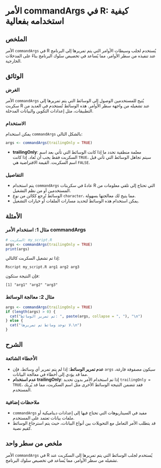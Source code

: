 <!--
Meta Description: # الأمر commandArgs في R: كيفية استخدامه بفعالية ## الملخص الأمر `commandArgs` في R يُستخدم لجلب وسيطات الأوامر التي يتم تمريرها إلى البرنامج عند تنفي...
Meta Keywords: الوسائط, commandargs, الأمر, التي, إلى
-->

# الأمر commandArgs في R: كيفية استخدامه بفعالية

## الملخص
الأمر `commandArgs` في R يُستخدم لجلب وسيطات الأوامر التي يتم تمريرها إلى البرنامج عند تنفيذه من سطر الأوامر، مما يُساعد في تخصيص سلوك البرنامج بناءً على المدخلات الخارجية.

## الوثائق
### الغرض
الأمر `commandArgs` يُتيح للمستخدمين الوصول إلى الوسائط التي يتم تمريرها إلى سكربت R عند تشغيله من واجهة سطر الأوامر. هذه الوسائط تُستخدم في العديد من التطبيقات، مثل إعدادات التكوين والبيانات المدخلة.

### الاستخدام
يمكن استخدام `commandArgs` بالشكل التالي:

```R
args <- commandArgs(trailingOnly = TRUE)
```

- **trailingOnly**: معلمة منطقية تحدد ما إذا كانت الوسائط التي تأتي بعد اسم السكربت فقط يجب أن تُعاد. إذا كانت `TRUE`، سيتم تجاهل الوسائط التي تأتي قبل اسم السكربت. القيمة الافتراضية هي `FALSE`.

### التفاصيل
- يتم استخدام `commandArgs` عادةً في سكربتات R التي تحتاج إلى تلقي معلومات من المستخدمين أو من نظم التشغيل.
- الوسائط تُرجع ككائن من نوع `character`، مما يتيح لك معالجتها بسهولة.
- يمكن استخدام هذه الوسائط لتحديد مسارات الملفات أو خيارات التشغيل.

## الأمثلة
### مثال 1: استخدام الأمر commandArgs
```R
# السكربت: my_script.R
args <- commandArgs(trailingOnly = TRUE)
print(args)
```
إذا تم تشغيل السكربت كالتالي:
```
Rscript my_script.R arg1 arg2 arg3
```
فإن النتيجة ستكون:
```
[1] "arg1" "arg2" "arg3"
```

### مثال 2: معالجة الوسائط
```R
args <- commandArgs(trailingOnly = TRUE)
if (length(args) > 0) {
  cat("تم تمرير الوسائط: ", paste(args, collapse = ", "), "\n")
} else {
  cat("لا توجد وسائط تم تمريرها.\n")
}
```

## الشرح
### الأخطاء الشائعة
- **عدم تمرير الوسائط**: إذا لم يتم تمرير أي وسائط، فإن `args` سيكون مصفوفة فارغة، مما قد يؤدي إلى أخطاء في معالجة البيانات.
- **عدم استخدام trailingOnly**: إذا تم استخدام الأمر بدون تحديد `trailingOnly = TRUE`، فقد تتضمن النتيجة الوسائط الأخرى مثل اسم السكربت، مما قد يُربك المستخدم.

### ملاحظات إضافية
- `commandArgs` مفيد في السيناريوهات التي تحتاج فيها إلى إعدادات ديناميكية أو ملفات بيانات تعتمد على المستخدم.
- قد يتطلب الأمر التعامل مع التحويلات بين أنواع البيانات، حيث يتم استرجاع الوسائط كقيم نصية.

## ملخص من سطر واحد
الأمر `commandArgs` في R يُستخدم لجلب الوسائط التي يتم تمريرها إلى السكربت عند تشغيله من سطر الأوامر، مما يُساعد في تخصيص سلوك البرنامج.